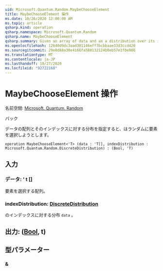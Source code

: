 ```yaml
---
uid: Microsoft.Quantum.Random.MaybeChooseElement
title: MaybeChooseElement 操作
ms.date: 10/26/2020 12:00:00 AM
ms.topic: article
qsharp.kind: operation
qsharp.namespace: Microsoft.Quantum.Random
qsharp.name: MaybeChooseElement
qsharp.summary: Given an array of data and an a distribution over its indices, attempts to choose an element at random.
ms.openlocfilehash: 12640d9dc3aad301146eff7bcbbaae33d3ccd420
ms.sourcegitcommit: 29e0d88a30e4166fa580132124b0eb57e1f0e986
ms.translationtype: MT
ms.contentlocale: ja-JP
ms.lasthandoff: 10/27/2020
ms.locfileid: "92722168"
---
```

# <a name="maybechooseelement-operation"></a>MaybeChooseElement 操作

名前空間: [Microsoft. Quantum. Random](xref:Microsoft.Quantum.Random)

パック [](https://nuget.org/packages/)


データの配列とそのインデックスに対する分布を指定すると、はランダムに要素を選択しようとします。

```qsharp
operation MaybeChooseElement<'T> (data : 'T[], indexDistribution : Microsoft.Quantum.Random.DiscreteDistribution) : (Bool, 'T)
```


## <a name="input"></a>入力

### <a name="data--t"></a>データ: ' t []

要素を選択する配列。


### <a name="indexdistribution--discretedistribution"></a>indexDistribution: [DiscreteDistribution](xref:Microsoft.Quantum.Random.DiscreteDistribution)

のインデックスに対する分布 `data` 。



## <a name="output--boolt"></a>出力: ([Bool](xref:microsoft.quantum.lang-ref.bool), t)



## <a name="type-parameters"></a>型パラメーター

### <a name="t"></a>&

